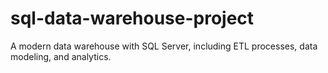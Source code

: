 # sql-data-warehouse-project
A modern data warehouse with SQL Server, including ETL processes, data modeling, and analytics.

